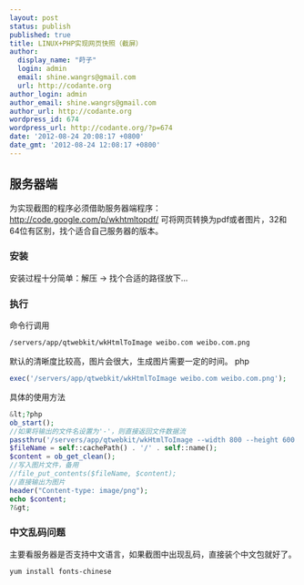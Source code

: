 ```yaml
---
layout: post
status: publish
published: true
title: LINUX+PHP实现网页快照（截屏）
author:
  display_name: "莳子"
  login: admin
  email: shine.wangrs@gmail.com
  url: http://codante.org
author_login: admin
author_email: shine.wangrs@gmail.com
author_url: http://codante.org
wordpress_id: 674
wordpress_url: http://codante.org/?p=674
date: '2012-08-24 20:08:17 +0800'
date_gmt: '2012-08-24 12:08:17 +0800'
---
```


## 服务器端

为实现截图的程序必须借助服务器端程序：http://code.google.com/p/wkhtmltopdf/
可将网页转换为pdf或者图片，32和64位有区别，找个适合自己服务器的版本。

### 安装

安装过程十分简单：解压 -&gt; 找个合适的路径放下...

### 执行

命令行调用

```bash
/servers/app/qtwebkit/wkHtmlToImage weibo.com weibo.com.png
```

默认的清晰度比较高，图片会很大，生成图片需要一定的时间。
php

```php
exec('/servers/app/qtwebkit/wkHtmlToImage weibo.com weibo.com.png');
```

具体的使用方法

```php
&lt;?php
ob_start();
//如果将输出的文件名设置为'-'，则直接返回文件数据流
passthru('/servers/app/qtwebkit/wkHtmlToImage --width 800 --height 600 -quality 85 weibo.com -');
$fileName = self::cachePath() . '/' . self::name();
$content = ob_get_clean();
//写入图片文件，备用
//file_put_contents($fileName, $content);
//直接输出为图片
header("Content-type: image/png");
echo $content;
?&gt;
```

### 中文乱码问题

主要看服务器是否支持中文语言，如果截图中出现乱码，直接装个中文包就好了。

```bash
yum install fonts-chinese
```